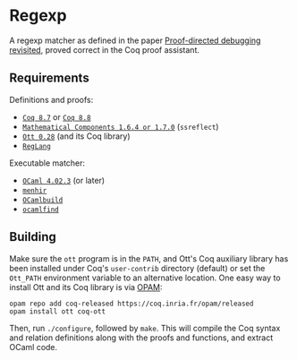 Regexp
======

A regexp matcher as defined in the paper [Proof-directed debugging revisited](https://www.cambridge.org/core/journals/journal-of-functional-programming/article/educational-pearl-proof-directed-debugging-revisited-for-a-first-order-version/F7CC0A759398A52C35F21F13236C0E00), proved correct in the Coq proof assistant.

Requirements
------------

Definitions and proofs:

- [`Coq 8.7`](https://coq.inria.fr/coq-87) or [`Coq 8.8`](https://coq.inria.fr/download)
- [`Mathematical Components 1.6.4 or 1.7.0`](http://math-comp.github.io/math-comp/) (`ssreflect`)
- [`Ott 0.28`](https://github.com/ott-lang/ott) (and its Coq library)
- [`RegLang`](https://github.com/chdoc/coq-reglang)

Executable matcher:

- [`OCaml 4.02.3`](https://ocaml.org) (or later)
- [`menhir`](http://gallium.inria.fr/~fpottier/menhir/)
- [`OCamlbuild`](https://github.com/ocaml/ocamlbuild)
- [`ocamlfind`](https://ocaml.org)

Building
--------

Make sure the `ott` program is in the `PATH`, and Ott's Coq auxiliary library has been installed under Coq's `user-contrib` directory (default) or set the `Ott_PATH` environment variable to an alternative location. One easy way to install Ott and its Coq library is via [OPAM](http://opam.ocaml.org/doc/Install.html):
```
opam repo add coq-released https://coq.inria.fr/opam/released
opam install ott coq-ott
```

Then, run `./configure`, followed by `make`. This will compile the Coq syntax and relation definitions along with the proofs and functions, and extract OCaml code.
